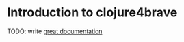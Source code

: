 # Introduction to clojure4brave

TODO: write [great documentation](http://jacobian.org/writing/what-to-write/)
